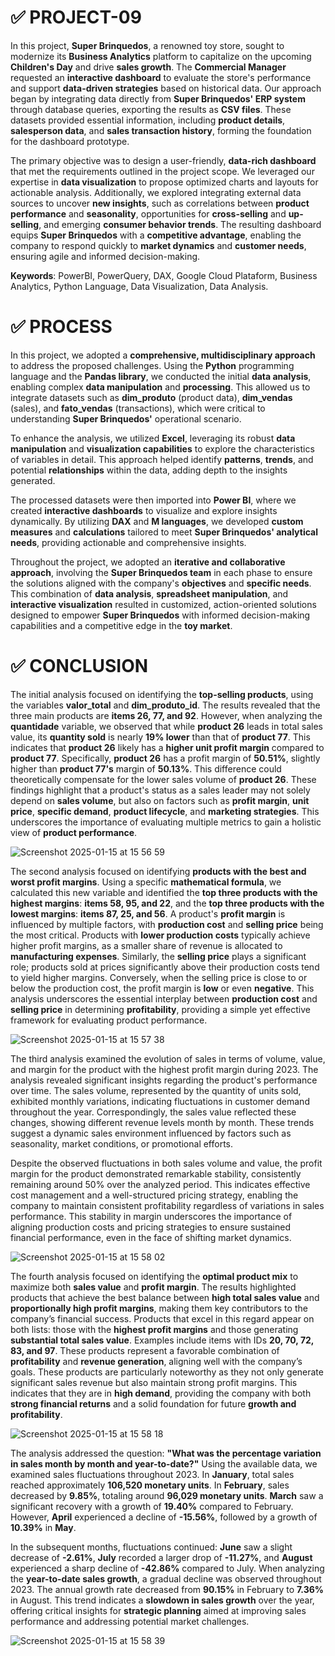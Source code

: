 # ✅ PROJECT-09

In this project, **Super Brinquedos**, a renowned toy store, sought to modernize its **Business Analytics** platform to capitalize on the upcoming **Children's Day** and drive **sales growth**. The **Commercial Manager** requested an **interactive dashboard** to evaluate the store's performance and support **data-driven strategies** based on historical data. Our approach began by integrating data directly from **Super Brinquedos' ERP system** through database queries, exporting the results as **CSV files**. These datasets provided essential information, including **product details**, **salesperson data**, and **sales transaction history**, forming the foundation for the dashboard prototype.

The primary objective was to design a user-friendly, **data-rich dashboard** that met the requirements outlined in the project scope. We leveraged our expertise in **data visualization** to propose optimized charts and layouts for actionable analysis. Additionally, we explored integrating external data sources to uncover **new insights**, such as correlations between **product performance** and **seasonality**, opportunities for **cross-selling** and **up-selling**, and emerging **consumer behavior trends**. The resulting dashboard equips **Super Brinquedos** with a **competitive advantage**, enabling the company to respond quickly to **market dynamics** and **customer needs**, ensuring agile and informed decision-making.

**Keywords**: PowerBI, PowerQuery, DAX, Google Cloud Plataform, Business Analytics, Python Language, Data Visualization, Data Analysis.

# ✅ PROCESS

In this project, we adopted a **comprehensive, multidisciplinary approach** to address the proposed challenges. Using the **Python** programming language and the **Pandas library**, we conducted the initial **data analysis**, enabling complex **data manipulation** and **processing**. This allowed us to integrate datasets such as **dim_produto** (product data), **dim_vendas** (sales), and **fato_vendas** (transactions), which were critical to understanding **Super Brinquedos'** operational scenario.

To enhance the analysis, we utilized **Excel**, leveraging its robust **data manipulation** and **visualization capabilities** to explore the characteristics of variables in detail. This approach helped identify **patterns**, **trends**, and potential **relationships** within the data, adding depth to the insights generated.

The processed datasets were then imported into **Power BI**, where we created **interactive dashboards** to visualize and explore insights dynamically. By utilizing **DAX** and **M languages**, we developed **custom measures** and **calculations** tailored to meet **Super Brinquedos' analytical needs**, providing actionable and comprehensive insights.

Throughout the project, we adopted an **iterative and collaborative approach**, involving the **Super Brinquedos team** in each phase to ensure the solutions aligned with the company's **objectives** and **specific needs**. This combination of **data analysis**, **spreadsheet manipulation**, and **interactive visualization** resulted in customized, action-oriented solutions designed to empower **Super Brinquedos** with informed decision-making capabilities and a competitive edge in the **toy market**.

# ✅ CONCLUSION

The initial analysis focused on identifying the **top-selling products**, using the variables **valor_total** and **dim_produto_id**. The results revealed that the three main products are **items 26, 77, and 92**. However, when analyzing the **quantidade** variable, we observed that while **product 26** leads in total sales value, its **quantity sold** is nearly **19% lower** than that of **product 77**. This indicates that **product 26** likely has a **higher unit profit margin** compared to **product 77**. Specifically, **product 26** has a profit margin of **50.51%**, slightly higher than **product 77's** margin of **50.13%**. This difference could theoretically compensate for the lower sales volume of **product 26**. These findings highlight that a product's status as a sales leader may not solely depend on **sales volume**, but also on factors such as **profit margin**, **unit price**, **specific demand**, **product lifecycle**, and **marketing strategies**. This underscores the importance of evaluating multiple metrics to gain a holistic view of **product performance**.

![Screenshot 2025-01-15 at 15 56 59](https://github.com/user-attachments/assets/bb3e52b2-0e2b-4fc3-95ab-26b0e71fccb6)

The second analysis focused on identifying **products with the best and worst profit margins**. Using a specific **mathematical formula**, we calculated this new variable and identified the **top three products with the highest margins**: **items 58, 95, and 22**, and the **top three products with the lowest margins**: **items 87, 25, and 56**. A product's **profit margin** is influenced by multiple factors, with **production cost** and **selling price** being the most critical. Products with **lower production costs** typically achieve higher profit margins, as a smaller share of revenue is allocated to **manufacturing expenses**. Similarly, the **selling price** plays a significant role; products sold at prices significantly above their production costs tend to yield higher margins. Conversely, when the selling price is close to or below the production cost, the profit margin is **low** or even **negative**. This analysis underscores the essential interplay between **production cost** and **selling price** in determining **profitability**, providing a simple yet effective framework for evaluating product performance.

![Screenshot 2025-01-15 at 15 57 38](https://github.com/user-attachments/assets/2606f316-d49b-4628-a8b2-640d34caf2c7)

The third analysis examined the evolution of sales in terms of volume, value, and margin for the product with the highest profit margin during 2023. The analysis revealed significant insights regarding the product's performance over time. The sales volume, represented by the quantity of units sold, exhibited monthly variations, indicating fluctuations in customer demand throughout the year. Correspondingly, the sales value reflected these changes, showing different revenue levels month by month. These trends suggest a dynamic sales environment influenced by factors such as seasonality, market conditions, or promotional efforts.

Despite the observed fluctuations in both sales volume and value, the profit margin for the product demonstrated remarkable stability, consistently remaining around 50% over the analyzed period. This indicates effective cost management and a well-structured pricing strategy, enabling the company to maintain consistent profitability regardless of variations in sales performance. This stability in margin underscores the importance of aligning production costs and pricing strategies to ensure sustained financial performance, even in the face of shifting market dynamics.

![Screenshot 2025-01-15 at 15 58 02](https://github.com/user-attachments/assets/1c6100ac-c636-422f-b765-3caf2a481ac3)

The fourth analysis focused on identifying the **optimal product mix** to maximize both **sales value** and **profit margin**. The results highlighted products that achieve the best balance between **high total sales value** and **proportionally high profit margins**, making them key contributors to the company’s financial success. Products that excel in this regard appear on both lists: those with the **highest profit margins** and those generating **substantial total sales value**. Examples include items with IDs **20, 70, 72, 83, and 97**. These products represent a favorable combination of **profitability** and **revenue generation**, aligning well with the company’s goals. These products are particularly noteworthy as they not only generate significant sales revenue but also maintain strong profit margins. This indicates that they are in **high demand**, providing the company with both **strong financial returns** and a solid foundation for future **growth and profitability**.

![Screenshot 2025-01-15 at 15 58 18](https://github.com/user-attachments/assets/af1da9d5-5257-4c56-9ac5-af8bacaf3ffb)

The analysis addressed the question: **"What was the percentage variation in sales month by month and year-to-date?"** Using the available data, we examined sales fluctuations throughout 2023. In **January**, total sales reached approximately **106,520 monetary units**. In **February**, sales decreased by **9.85%**, totaling around **96,029 monetary units**. **March** saw a significant recovery with a growth of **19.40%** compared to February. However, **April** experienced a decline of **-15.56%**, followed by a growth of **10.39%** in **May**.

In the subsequent months, fluctuations continued: **June** saw a slight decrease of **-2.61%**, **July** recorded a larger drop of **-11.27%**, and **August** experienced a sharp decline of **-42.86%** compared to July. When analyzing the **year-to-date sales growth**, a gradual decline was observed throughout 2023. The annual growth rate decreased from **90.15%** in February to **7.36%** in August. This trend indicates a **slowdown in sales growth** over the year, offering critical insights for **strategic planning** aimed at improving sales performance and addressing potential market challenges.

![Screenshot 2025-01-15 at 15 58 39](https://github.com/user-attachments/assets/b1127ec0-6f89-41ab-a692-6d82f14c48d4)
